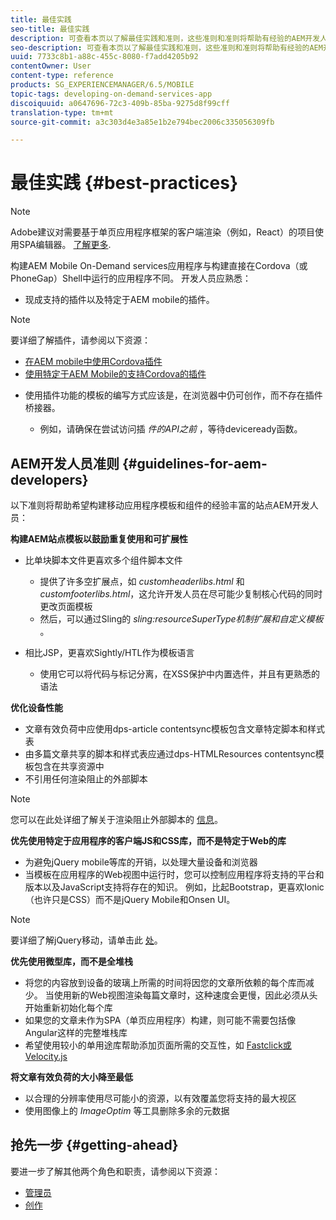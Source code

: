 ```yaml
---
title: 最佳实践
seo-title: 最佳实践
description: 可查看本页以了解最佳实践和准则，这些准则和准则将帮助有经验的AEM开发人员构建移动应用程序模板和组件的站点。
seo-description: 可查看本页以了解最佳实践和准则，这些准则和准则将帮助有经验的AEM开发人员构建移动应用程序模板和组件的站点。
uuid: 7733c8b1-a88c-455c-8080-f7add4205b92
contentOwner: User
content-type: reference
products: SG_EXPERIENCEMANAGER/6.5/MOBILE
topic-tags: developing-on-demand-services-app
discoiquuid: a0647696-72c3-409b-85ba-9275d8f99cff
translation-type: tm+mt
source-git-commit: a3c303d4e3a85e1b2e794bec2006c335056309fb

---
```



# 最佳实践 {#best-practices}

>[!NOTE]
>
>Adobe建议对需要基于单页应用程序框架的客户端渲染（例如，React）的项目使用SPA编辑器。 [了解更多](/help/sites-developing/spa-overview.md).

构建AEM Mobile On-Demand services应用程序与构建直接在Cordova（或PhoneGap）Shell中运行的应用程序不同。 开发人员应熟悉：

* 现成支持的插件以及特定于AEM mobile的插件。

>[!NOTE]
>
>要详细了解插件，请参阅以下资源：
>
>* [在AEM mobile中使用Cordova插件](https://helpx.adobe.com/digital-publishing-solution/help/cordova-api.html)
>* [使用特定于AEM Mobile的支持Cordova的插件](https://helpx.adobe.com/digital-publishing-solution/help/app-runtime-api.html)
>



* 使用插件功能的模板的编写方式应该是，在浏览器中仍可创作，而不存在插件桥接器。

   * 例如，请确保在尝试访问插 *件的API之前* ，等待deviceready函数。

## AEM开发人员准则 {#guidelines-for-aem-developers}

以下准则将帮助希望构建移动应用程序模板和组件的经验丰富的站点AEM开发人员：

**构建AEM站点模板以鼓励重复使用和可扩展性**

* 比单块脚本文件更喜欢多个组件脚本文件

   * 提供了许多空扩展点，如 *customheaderlibs.html* 和 *customfooterlibs.html*，这允许开发人员在尽可能少复制核心代码的同时更改页面模板
   * 然后，可以通过Sling的 *sling:resourceSuperType机制扩展和自定义模板* 。

* 相比JSP，更喜欢Sightly/HTL作为模板语言

   * 使用它可以将代码与标记分离，在XSS保护中内置选件，并且有更熟悉的语法

**优化设备性能**

* 文章有效负荷中应使用dps-article contentsync模板包含文章特定脚本和样式表
* 由多篇文章共享的脚本和样式表应通过dps-HTMLResources contentsync模板包含在共享资源中
* 不引用任何渲染阻止的外部脚本

>[!NOTE]
>
>您可以在此处详细了解关于渲染阻止外部脚本的 [信息](https://developers.google.com/speed/docs/insights/BlockingJS)。

**优先使用特定于应用程序的客户端JS和CSS库，而不是特定于Web的库**

* 为避免jQuery mobile等库的开销，以处理大量设备和浏览器
* 当模板在应用程序的Web视图中运行时，您可以控制应用程序将支持的平台和版本以及JavaScript支持将存在的知识。 例如，比起Bootstrap，更喜欢Ionic（也许只是CSS）而不是jQuery Mobile和Onsen UI。

>[!NOTE]
>
>要详细了解jQuery移动，请单击此 [处](https://jquerymobile.com/browser-support/1.4/)。

**优先使用微型库，而不是全堆栈**

* 将您的内容放到设备的玻璃上所需的时间将因您的文章所依赖的每个库而减少。 当使用新的Web视图渲染每篇文章时，这种速度会更慢，因此必须从头开始重新初始化每个库
* 如果您的文章未作为SPA（单页应用程序）构建，则可能不需要包括像Angular这样的完整堆栈库
* 希望使用较小的单用途库帮助添加页面所需的交互性，如 [Fastclick](https://github.com/ftlabs/fastclick)[或Velocity.js](https://velocityjs.org)

**将文章有效负荷的大小降至最低**

* 以合理的分辨率使用尽可能小的资源，以有效覆盖您将支持的最大视区
* 使用图像上的 *ImageOptim* 等工具删除多余的元数据

## 抢先一步 {#getting-ahead}

要进一步了解其他两个角色和职责，请参阅以下资源：

* [管理员](/help/mobile/aem-mobile.md)
* [创作](/help/mobile/aem-mobile-on-demand.md)
